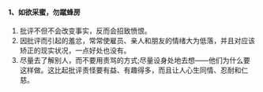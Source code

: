 #### 1、如欲采蜜，勿蹴蜂房

1. 批评不但不会改变事实，反而会招致愤恨。
2. 因批评而引起的羞忿，常常使雇员、亲人和朋友的情绪大为低落，并且对应该矫正的现实状况，一点好处也没有。
3. 尽量去了解别人，而不要用责骂的方式;尽量设身处地去想——他们为什么要这样做。这比起批评责怪要有益、有趣得多，而且让人心生同情、忍耐和仁慈。

